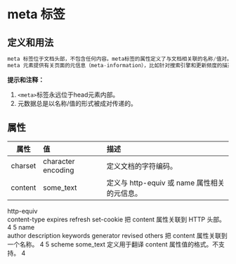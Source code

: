 # meta 标签

## 定义和用法

```js
meta 标签位于文档头部，不包含任何内容。meta标签的属性定义了与文档相关联的名称/值对。
meta 元素提供有关页面的元信息（meta-information），比如针对搜索引擎和更新频度的描述和关键词。
```

__提示和注释：__

1. `<meta>`标签永远位于head元素内部。
2. 元数据总是以名称/值的形式被成对传递的。

## 属性

| 属性  | 值   | 描述  |
|:-------:|:-----|:--------|
|charset | character encoding | 定义文档的字符编码。      |
|content | some_text |定义与 http-equiv 或 name 属性相关的元信息。 |
http-equiv  
content-type
expires
refresh
set-cookie
把 content 属性关联到 HTTP 头部。    4   5
name    
author
description
keywords
generator
revised
others
把 content 属性关联到一个名称。    4   5
scheme  some_text   定义用于翻译 content 属性值的格式。不支持。  4    

